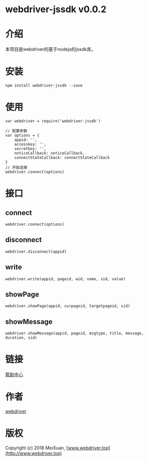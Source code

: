 # webdriver-jssdk v0.0.2

# 介绍

本项目是webdriver的基于nodejs的jssdk库。

# 安装

```
npm install webdriver-jssdk --save
```

# 使用

```
var webdriver = require('webdriver-jssdk')

// 配置参数
var options = {
    appid: '',
    accesskey: '',
    secretkey: '',
    noticeCallback: noticeCallback,
    connectStateCallback: connectStateCallback
}
// 开始连接
webdriver.connect(options)
```

# 接口

## connect

```
webdriver.connect(options)
```

## disconnect

```
webdriver.disconnect(appid)
```

## write

```
webdriver.write(appid, pageid, wid, name, sid, value)
```

## showPage

```
webdriver.showPage(appid, curpageid, targetpageid, sid)
```

## showMessage

```
webdriver.showMessage(appid, pageid, msgtype, title, message, duration, sid)
```

# 链接

[帮助中心](http://help.webdriver.top/v2/guide/js.html)

# 作者

[webdriver](http://www.webdriver.top)

# 版权

Copyright (c) 2018 MeiXuan, [www.webdriver.top](http://www.webdriver.top)